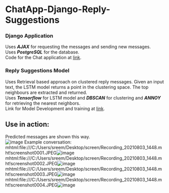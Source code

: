 # ChatApp-Django-Reply-Suggestions

### Django Application
Uses ***AJAX*** for requesting the messages and sending new messages.  
Uses ***PostgreSQL*** for the database.  
Code for the Chat application at [link](https://github.com/SreemukhMantripragada/ChatApp-Django-Reply-Suggestions/tree/master/chatapp).  
 
### Reply Suggestions Model  
Uses Retrieval based approach on clustered reply messages. Given an input text, the LSTM model returns a point in the clustering space. The top neighbours are extracted and returned.   
Uses ***Tensorflow*** for LSTM model and ***DBSCAN*** for clustering and ***ANNOY*** for retrieving the nearest neighbors.  
Link for Model Development and training at [link](https://github.com/SreemukhMantripragada/ChatApp-Django-Reply-Suggestions/tree/master/Model).  

## Use in action:  
Predicted messages are shown this way.  
![image](https://user-images.githubusercontent.com/55551443/127990276-70b857fd-7aad-4028-a7f9-f34374226ca1.png)
Example conversation:  
mhtml:file:///C:/Users/sreem/Desktop/screen/Recording_20210803_1448.mht!screenshot0001.JPEG![image](https://user-images.githubusercontent.com/55551443/127991452-1249876d-9eb0-4298-937b-c71d11c05539.png)
mhtml:file:///C:/Users/sreem/Desktop/screen/Recording_20210803_1448.mht!screenshot0002.JPEG![image](https://user-images.githubusercontent.com/55551443/127991547-819864a0-0f73-4130-b43b-5c7fd8a719db.png)
mhtml:file:///C:/Users/sreem/Desktop/screen/Recording_20210803_1448.mht!screenshot0003.JPEG![image](https://user-images.githubusercontent.com/55551443/127991577-fcb426a7-4998-48fc-9107-ef1ff5a3947a.png)
mhtml:file:///C:/Users/sreem/Desktop/screen/Recording_20210803_1448.mht!screenshot0004.JPEG![image](https://user-images.githubusercontent.com/55551443/127991582-c318cb49-54f0-4cf4-b9e9-ae43f6b98f90.png)
